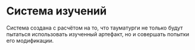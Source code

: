 # Система изучений
Система создана с расчётом на то, что тауматурги не только будут пытаться использовать изученный артефакт, но и совершать попытки его модификации.